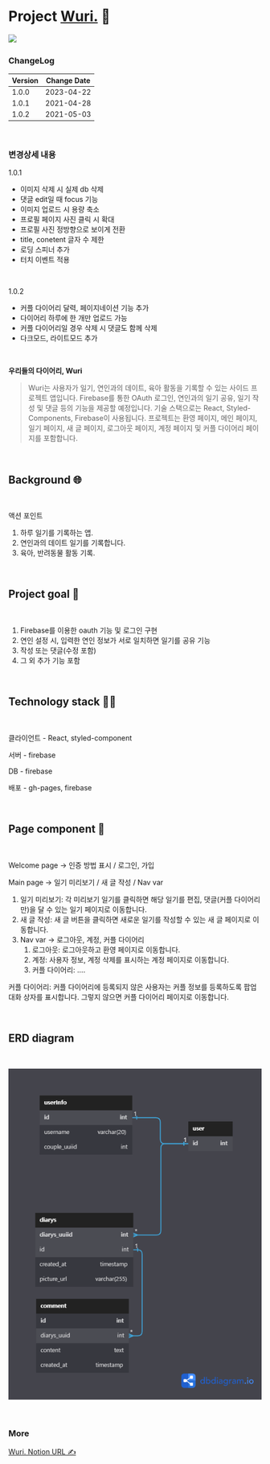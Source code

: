 # **Project [Wuri.](https://ge5rg2.github.io/Wuri/)** 📒

![](https://img.shields.io/badge/version-1.0.2-green)

### ChangeLog

| Version | Change Date |
| ------- | ----------- |
| 1.0.0   | 2023-04-22  |
| 1.0.1   | 2021-04-28  |
| 1.0.2   | 2021-05-03  |

<br/>

### 변경상세 내용

1.0.1

- 이미지 삭제 시 실제 db 삭제
- 댓글 edit일 때 focus 기능
- 이미지 업로드 시 용량 축소
- 프로필 페이지 사진 클릭 시 확대
- 프로필 사진 정방향으로 보이게 전환
- title, conetent 글자 수 제한
- 로딩 스피너 추가
- 터치 이벤트 적용

<br/>

1.0.2

- 커플 다이어리 달력, 페이지네이션 기능 추가
- 다이어리 하루에 한 개만 업로드 가능
- 커플 다이어리일 경우 삭제 시 댓글도 함께 삭제
- 다크모드, 라이트모드 추가

<br/>

**우리들의 다이어리, Wuri**

> Wuri는 사용자가 일기, 연인과의 데이트, 육아 활동을 기록할 수 있는 사이드 프로젝트 앱입니다. Firebase를 통한 OAuth 로그인, 연인과의 일기 공유, 일기 작성 및 댓글 등의 기능을 제공할 예정입니다. 기술 스택으로는 React, Styled-Components, Firebase이 사용됩니다. 프로젝트는 환영 페이지, 메인 페이지, 일기 페이지, 새 글 페이지, 로그아웃 페이지, 계정 페이지 및 커플 다이어리 페이지를 포함합니다.

<br/>

## Background 🌐

<br/>

액션 포인트

1. 하루 일기를 기록하는 앱.
2. 연인과의 데이트 일기를 기록합니다.
3. 육아, 반려동물 활동 기록.

<br/>

## Project goal 📆

<br/>

1. Firebase를 이용한 oauth 기능 및 로그인 구현
2. 연인 설정 시, 입력한 연인 정보가 서로 일치하면 일기를 공유 기능
3. 작성 또는 댓글(수정 포함)
4. 그 외 추가 기능 포함

<br/>

## Technology stack 👨‍🔧

<br/>

클라이언트 - React, styled-component

서버 - firebase

DB - firebase

배포 - gh-pages, firebase

<br/>

## Page component 📃

<br/>

Welcome page → 인증 방법 표시 / 로그인, 가입

Main page → 일기 미리보기 / 새 글 작성 / Nav var

1. 일기 미리보기: 각 미리보기 일기를 클릭하면 해당 일기를 편집, 댓글(커플 다이어리만)을 달 수 있는 일기 페이지로 이동합니다.
2. 새 글 작성: 새 글 버튼을 클릭하면 새로운 일기를 작성할 수 있는 새 글 페이지로 이동합니다.
3. Nav var → 로그아웃, 계정, 커플 다이어리
   1. 로그아웃: 로그아웃하고 환영 페이지로 이동합니다.
   2. 계정: 사용자 정보, 계정 삭제를 표시하는 계정 페이지로 이동합니다.
   3. 커플 다이어리: ....

커플 다이어리: 커플 다이어리에 등록되지 않은 사용자는 커플 정보를 등록하도록 팝업 대화 상자를 표시합니다. 그렇지 않으면 커플 다이어리 페이지로 이동합니다.

<br/>

## ERD diagram

<br/>

![다이어그램](/public/img/diagram.png)

<br/>

### More

[Wuri. Notion URL ✍️](https://inquisitive-opera-47e.notion.site/Side-project-Wuri-c4435c8bd7464b6fb7376b7308af8195)
